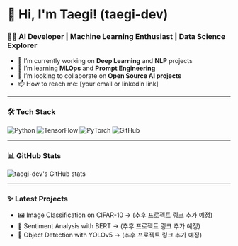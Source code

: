 # 👋 Hi, I'm Taegi! (taegi-dev)

### 🧑‍💻 AI Developer | Machine Learning Enthusiast | Data Science Explorer

- 🔭 I’m currently working on **Deep Learning** and **NLP** projects
- 🌱 I’m learning **MLOps** and **Prompt Engineering**
- 🤝 I’m looking to collaborate on **Open Source AI projects**
- 📫 How to reach me: [your email or linkedin link]

---

### 🛠️ Tech Stack
![Python](https://img.shields.io/badge/Python-3776AB?style=for-the-badge&logo=python&logoColor=white)
![TensorFlow](https://img.shields.io/badge/TensorFlow-FF6F00?style=for-the-badge&logo=tensorflow&logoColor=white)
![PyTorch](https://img.shields.io/badge/PyTorch-EE4C2C?style=for-the-badge&logo=pytorch&logoColor=white)
![GitHub](https://img.shields.io/badge/GitHub-181717?style=for-the-badge&logo=github&logoColor=white)

---

### 📊 GitHub Stats
![taegi-dev's GitHub stats](https://github-readme-stats.vercel.app/api?username=taegi-dev&show_icons=true&theme=tokyonight)

---

### ✨ Latest Projects
- 🖼️ Image Classification on CIFAR-10 → (추후 프로젝트 링크 추가 예정)
- 📝 Sentiment Analysis with BERT → (추후 프로젝트 링크 추가 예정)
- 🧠 Object Detection with YOLOv5 → (추후 프로젝트 링크 추가 예정)
